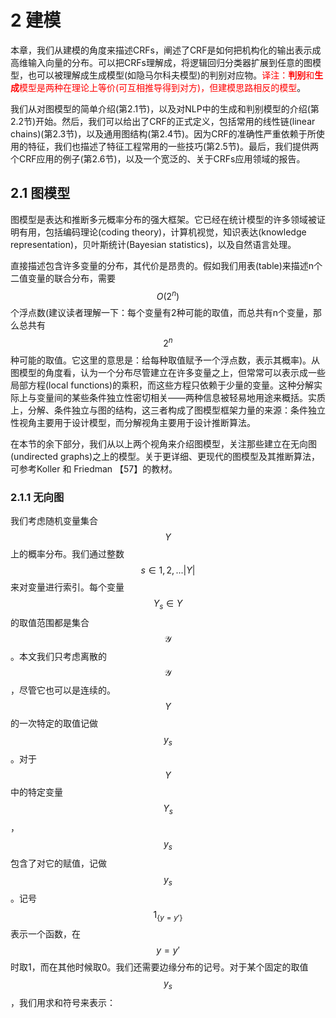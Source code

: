 # 2 建模

本章，我们从建模的角度来描述CRFs，阐述了CRF是如何把机构化的输出表示成高维输入向量的分布。可以把CRFs理解成，将逻辑回归分类器扩展到任意的图模型，也可以被理解成生成模型(如隐马尔科夫模型)的判别对应物。<font color=red>译注：**判别**和**生成**模型是两种在理论上等价(可互相推导得到对方)，但建模思路相反的模型</font>。

我们从对图模型的简单介绍(第2.1节)，以及对NLP中的生成和判别模型的介绍(第2.2节)开始。然后，我们可以给出了CRF的正式定义，包括常用的线性链(linear chains)(第2.3节)，以及通用图结构(第2.4节)。因为CRF的准确性严重依赖于所使用的特征，我们也描述了特征工程常用的一些技巧(第2.5节)。最后，我们提供两个CRF应用的例子(第2.6节)，以及一个宽泛的、关于CRFs应用领域的报告。

## 2.1 图模型

图模型是表达和推断多元概率分布的强大框架。它已经在统计模型的许多领域被证明有用，包括编码理论(coding theory)，计算机视觉，知识表达(knowledge representation)，贝叶斯统计(Bayesian statistics)，以及自然语言处理。

直接描述包含许多变量的分布，其代价是昂贵的。假如我们用表(table)来描述n个二值变量的联合分布，需要$$O(2^n)$$个浮点数(建议读者理解一下：每个变量有2种可能的取值，而总共有n个变量，那么总共有$$2^n$$种可能的取值。它这里的意思是：给每种取值赋予一个浮点数，表示其概率)。从图模型的角度看，认为一个分布尽管建立在许多变量之上，但常常可以表示成一些局部方程(local functions)的乘积，而这些方程只依赖于少量的变量。这种分解实际上与变量间的某些条件独立性密切相关——两种信息被轻易地用途来概括。实质上，分解、条件独立与图的结构，这三者构成了图模型框架力量的来源：条件独立性视角主要用于设计模型，而分解视角主要用于设计推断算法。

在本节的余下部分，我们从以上两个视角来介绍图模型，关注那些建立在无向图(undirected graphs\)之上的模型。关于更详细、更现代的图模型及其推断算法，可参考Koller 和 Friedman 【57】的教材。

### 2.1.1 无向图

我们考虑随机变量集合$$Y$$上的概率分布。我们通过整数$$s\in 1,2,...|Y|$$来对变量进行索引。每个变量$$Y_s\in Y$$的取值范围都是集合$$\mathcal{Y}$$。本文我们只考虑离散的$$\mathcal{Y}$$，尽管它也可以是连续的。$$Y$$的一次特定的取值记做$${y}_s$$。对于$$Y$$中的特定变量$$Y_s$$，$${y}_s$$包含了对它的赋值，记做$$y_s$$。记号$${1}_{\{y=y'\}}$$表示一个函数，在$$y=y'$$时取1，而在其他时候取0。我们还需要边缘分布的记号。对于某个固定的取值$$y_s$$，我们用求和符号来表示：







